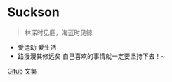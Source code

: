<!--
 * @Descripttion: 
 * @version: 
 * @Author: suckson
 * @Date: 2019-04-02 12:06:29
 * @LastEditors: suckson
 * @LastEditTime: 2019-10-13 20:10:32
 -->
<!-- ![logo](_media/icon.svg) -->

# Suckson

> 林深时见鹿，海蓝时见鲸

* 爱运动  爱生活
* 路漫漫其修远矣 自己喜欢的事情就一定要坚持下去！~

[Gitub](https://github.com/Suckson?tab=repositories/)
[文集](/arctile/biyele/biyele)